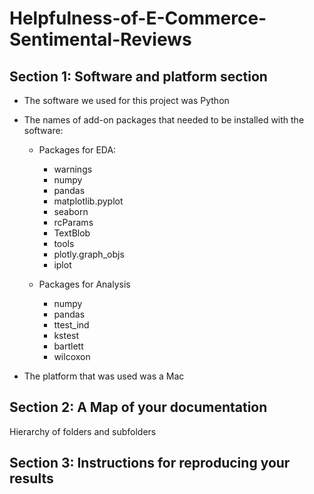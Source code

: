 # Helpfulness-of-E-Commerce-Sentimental-Reviews
## Section 1: Software and platform section
- The software we used for this project was Python
- The names of add-on packages that needed to be installed with the software:

  - Packages for EDA:
    - warnings
    - numpy
    - pandas 
    - matplotlib.pyplot
    - seaborn
    - rcParams
    - TextBlob
    - tools
    - plotly.graph_objs
    - iplot
   
  - Packages for Analysis
    - numpy
    - pandas 
    - ttest_ind
    - kstest
    - bartlett
    - wilcoxon

- The platform that was used was a Mac

## Section 2: A Map of your documentation
Hierarchy of folders and subfolders

## Section 3: Instructions for reproducing your results

